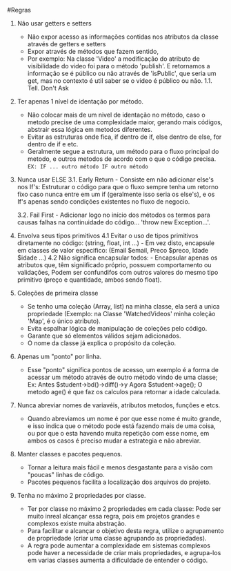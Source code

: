 #Regras

1. Não usar getters e setters 
    - Não expor acesso as informações contidas nos atributos da classe através de getters e setters
    - Expor através de métodos que fazem sentido, 
    - Por exemplo: Na classe 'Video' a modificação do atributo de visibilidade do video foi para o método 'publish'. E retornamos a informação se é público ou não através de 'isPublic', que seria um get, mas no contexto é util saber se o video é público ou não.
    1.1. Tell. Don't Ask

2. Ter apenas 1 nível de identação por método.
    - Não colocar mais de um nivel de identação no método, caso o metodo precise de uma complexidade maior, gerando mais códigos, abstrair essa lógica em metodos diferentes.
    - Evitar as estruturas onde fica, if dentro de if, else dentro de else, for dentro de if e etc.
    - Geralmente segue a estrutura, um método para o fluxo principal do metodo, e outros metodos de acordo com o que o código precisa.
        ``
        EX: IF ...
                outro método
            IF
                outro método
        ``
3. Nunca usar ELSE
    3.1.  Early Return 
            - Consiste em não adicionar else's nos If's: Estruturar o código para que o fluxo sempre tenha um retorno fixo caso nunca entre em um if (geralmente isso seria os else's), e os If's apenas sendo condições existentes no fluxo de negocio.

    3.2. Fail First
            - Adicionar logo no início dos métodos os termos para causas falhas na continuidade do código... 'throw new Exception...'.

4. Envolva seus tipos primitivos 
    4.1 Evitar o uso de tipos primitivos diretamente no código: (string, float, int ...)
        - Em vez disto, encapsule em classes de valor especifico: (Email $email, Preco $preco, Idade $idade ...)
    4.2 Não significa encapsular todos:
        - Encapsular apenas os atributos que, têm signiificado próprio, possuem comportamento ou validações, Podem ser confundifos com outros valores do mesmo tipo primitivo (preço e quantidade, ambos sendo float).
    
5. Coleções de primeira classe
    - Se tenho uma coleção (Array, list) na minha classe, ela será a unica propriedade (Exemplo: na Classe 'WatchedVideos' minha coleção 'Map', é o único atributo).
    - Evita espalhar lógica de manipulação de coleções pelo código.
    - Garante que só elementos válidos sejam adicionados.
    - O nome da classe já explica o propósito da coleção.

6. Apenas um "ponto" por linha.
    - Esse "ponto" significa pontos de acesso, um exemplo é a forma de acessar um método através de outro método vindo de uma classe; 
    Ex: Antes $student->bd()->diff()->y Agora $student->age(); O metodo age() é que faz os calculos para retornar a idade calculada.

7. Nunca abreviar nomes de variavéis, atributos metodos, funções e etcs.
    - Quando abreviamos um nome é por que esse nome é muito grande, e isso indica que o método pode está fazendo mais de uma coisa, ou por que o esta havendo muita repetição com esse nome, em ambos os casos é preciso mudar a estrategia e não abreviar.

8. Manter classes e pacotes pequenos.
    - Tornar a leitura mais fácil e menos desgastante para a visão com "poucas" linhas de código.
    - Pacotes pequenos facilita a localização dos arquivos do projeto.

9. Tenha no máximo 2 propriedades por classe.
    - Ter por classe no máximo 2 propriedades em cada classe: Pode ser muito inreal alcançar essa regra, pois em projetos grandes e complexos existe muita abstração.
    - Para facilitar e alcançar o objetivo desta regra, utilize o agrupamento de propriedade (criar uma classe agrupando as propriedades).
    - A regra pode aumentar a complexidade em sistemas complexos pode haver a necessidade de criar mais propriedades, e agrupa-los em varias classes aumenta a dificuldade de entender o código.